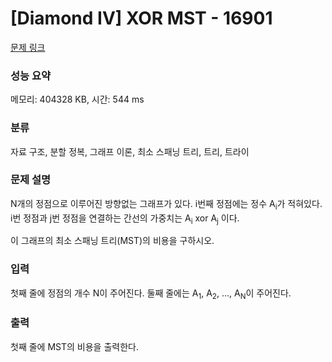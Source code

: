 # [Diamond IV] XOR MST - 16901 

[문제 링크](https://www.acmicpc.net/problem/16901) 

### 성능 요약

메모리: 404328 KB, 시간: 544 ms

### 분류

자료 구조, 분할 정복, 그래프 이론, 최소 스패닝 트리, 트리, 트라이

### 문제 설명

<p>N개의 정점으로 이루어진 방향없는 그래프가 있다. i번째 정점에는 정수 A<sub>i</sub>가 적혀있다. i번 정점과 j번 정점을 연결하는 간선의 가중치는 A<sub>i</sub> xor A<sub>j</sub> 이다.</p>

<p>이 그래프의 최소 스패닝 트리(MST)의 비용을 구하시오.</p>

### 입력 

 <p>첫째 줄에 정점의 개수 N이 주어진다. 둘째 줄에는 A<sub>1</sub>, A<sub>2</sub>, ..., A<sub>N</sub>이 주어진다.</p>

### 출력 

 <p>첫째 줄에 MST의 비용을 출력한다.</p>


